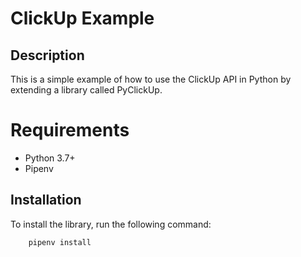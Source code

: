 # ClickUp Example

## Description
This is a simple example of how to use the ClickUp API in Python by extending a library called PyClickUp.

# Requirements
- Python 3.7+
- Pipenv
    
## Installation
To install the library, run the following command:
```bash
    pipenv install

